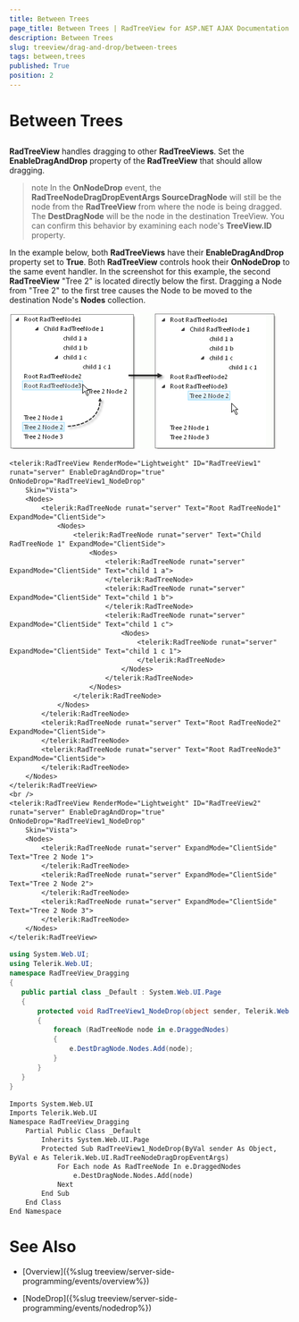 ```yaml
---
title: Between Trees
page_title: Between Trees | RadTreeView for ASP.NET AJAX Documentation
description: Between Trees
slug: treeview/drag-and-drop/between-trees
tags: between,trees
published: True
position: 2
---
```


# Between Trees



## 

**RadTreeView** handles dragging to other **RadTreeViews**. Set the **EnableDragAndDrop** property of the **RadTreeView** that should allow dragging.

>note In the **OnNodeDrop** event, the **RadTreeNodeDragDropEventArgs SourceDragNode** will still be the node from the **RadTreeView** from where the node is being dragged. The **DestDragNode** will be the node in the destination TreeView. You can confirm this behavior by examining each node's **TreeView.ID** property.
>


In the example below, both **RadTreeViews** have their **EnableDragAndDrop** property set to **True**. Both **RadTreeView** controls hook their **OnNodeDrop** to the same event handler. In the screenshot for this example, the second **RadTreeView** "Tree 2" is located directly below the first. Dragging a Node from "Tree 2" to the first tree causes the Node to be moved to the destination Node's **Nodes** collection.

![RadTreeView Drag and Drop Between Trees](images/treeview_draganddropbetweentreespng.png)

````ASPNET
<telerik:RadTreeView RenderMode="Lightweight" ID="RadTreeView1" runat="server" EnableDragAndDrop="true" OnNodeDrop="RadTreeView1_NodeDrop"
    Skin="Vista">
    <Nodes>
        <telerik:RadTreeNode runat="server" Text="Root RadTreeNode1" ExpandMode="ClientSide">
            <Nodes>
                <telerik:RadTreeNode runat="server" Text="Child RadTreeNode 1" ExpandMode="ClientSide">
                    <Nodes>
                        <telerik:RadTreeNode runat="server" ExpandMode="ClientSide" Text="child 1 a">
                        </telerik:RadTreeNode>
                        <telerik:RadTreeNode runat="server" ExpandMode="ClientSide" Text="child 1 b">
                        </telerik:RadTreeNode>
                        <telerik:RadTreeNode runat="server" ExpandMode="ClientSide" Text="child 1 c">
                            <Nodes>
                                <telerik:RadTreeNode runat="server" ExpandMode="ClientSide" Text="child 1 c 1">
                                </telerik:RadTreeNode>
                            </Nodes>
                        </telerik:RadTreeNode>
                    </Nodes>
                </telerik:RadTreeNode>
            </Nodes>
        </telerik:RadTreeNode>
        <telerik:RadTreeNode runat="server" Text="Root RadTreeNode2" ExpandMode="ClientSide">
        </telerik:RadTreeNode>
        <telerik:RadTreeNode runat="server" Text="Root RadTreeNode3" ExpandMode="ClientSide">
        </telerik:RadTreeNode>
    </Nodes>
</telerik:RadTreeView>
<br />
<telerik:RadTreeView RenderMode="Lightweight" ID="RadTreeView2" runat="server" EnableDragAndDrop="true" OnNodeDrop="RadTreeView1_NodeDrop"
    Skin="Vista">
    <Nodes>
        <telerik:RadTreeNode runat="server" ExpandMode="ClientSide" Text="Tree 2 Node 1">
        </telerik:RadTreeNode>
        <telerik:RadTreeNode runat="server" ExpandMode="ClientSide" Text="Tree 2 Node 2">
        </telerik:RadTreeNode>
        <telerik:RadTreeNode runat="server" ExpandMode="ClientSide" Text="Tree 2 Node 3">
        </telerik:RadTreeNode>
    </Nodes>
</telerik:RadTreeView>
````
````C#
using System.Web.UI;
using Telerik.Web.UI;
namespace RadTreeView_Dragging
{
   public partial class _Default : System.Web.UI.Page
   {
       protected void RadTreeView1_NodeDrop(object sender, Telerik.Web.UI.RadTreeNodeDragDropEventArgs e)
       {
           foreach (RadTreeNode node in e.DraggedNodes)
           {
               e.DestDragNode.Nodes.Add(node);
           }
       }
   }
} 
````
````VB.NET
Imports System.Web.UI
Imports Telerik.Web.UI
Namespace RadTreeView_Dragging
    Partial Public Class _Default
        Inherits System.Web.UI.Page
        Protected Sub RadTreeView1_NodeDrop(ByVal sender As Object, ByVal e As Telerik.Web.UI.RadTreeNodeDragDropEventArgs)
            For Each node As RadTreeNode In e.DraggedNodes
                e.DestDragNode.Nodes.Add(node)
            Next
        End Sub
    End Class
End Namespace
````


# See Also

 * [Overview]({%slug treeview/server-side-programming/events/overview%})

 * [NodeDrop]({%slug treeview/server-side-programming/events/nodedrop%})
